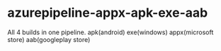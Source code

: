 # azurepipeline-appx-apk-exe-aab
All 4 builds in one pipeline. apk(android) exe(windows) appx(microsoft store) aab(googleplay store)
